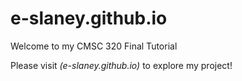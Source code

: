 # e-slaney.github.io
Welcome to my CMSC 320 Final Tutorial

Please visit *(e-slaney.github.io)* to explore my project!
